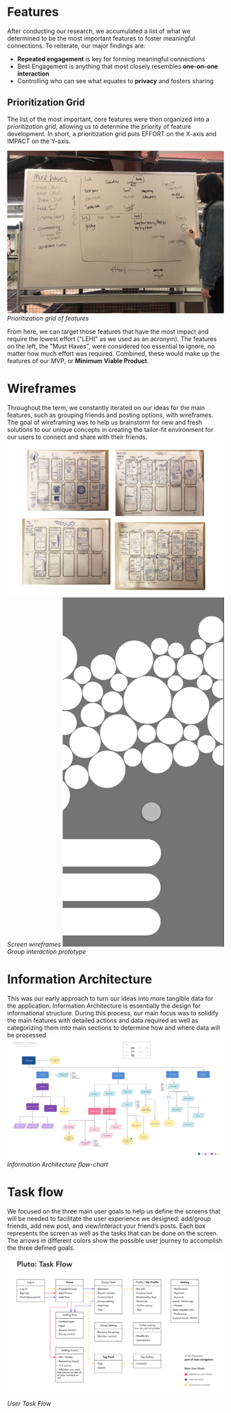 # Features
After conducting our research, we accumulated a list of what we determined to be the most important features to foster meaningful connections. To reiterate, our major findings are:
- **Repeated engagement** is key for forming meaningful connections
- Best Engagement is anything that most closely resembles **one-on-one interaction**
- Controlling who can see what equates to **privacy** and fosters sharing

## Prioritization Grid
The list of the most important, core features were then organized into a *prioritization grid*, allowing us to determine the priority of feature development. In short, a prioritization grid puts EFFORT on the X-axis and IMPACT on the Y-axis.

![prioritization grid](_media/prioritizationGrid.jpg)*Prioritization grid of features*

From here, we can target those features that have the most impact and require the lowest effort ("LEHI" as we used as an acronym). The features on the left, the "Must Haves", were considered too essential to ignore, no matter how much effort was required. Combined, these would make up the features of our MVP, or **Minimum Viable Product**.

# Wireframes
Throughout the term, we constantly iterated on our ideas for the main features, such as grouping friends and posting options, with wireframes. The goal of wireframing was to help us brainstorm for new and fresh solutions to our unique concepts in creating the tailor-fit environment for our users to connect and share with their friends.
![wireframe2](_media/wireframes3.png)*Screen wireframes*
![wireframe1](_media/pluto-prototype_v03.gif)*Group interaction prototype*

# Information Architecture
This was our early approach to turn our ideas into more tangible data for the application. Information Architecture is essentially the design for informational structure. During this process, our main focus was to solidify the main features with detailed actions and data required as well as categorizing them into main sections to determine how and where data will be processed.
![Information Architecture](_media/IA_OLD.png)*Information Architecture flow-chart*

# Task flow
We focused on the three main user goals to help us define the screens that will be needed to facilitate the user experience we designed: add/group friends, add new post, and view/interact your friend’s posts. Each box represents the screen as well as the tasks that can be done on the screen. The arrows in different colors show the possible user journey to accomplish the three defined goals.
![Task flow](_media/taskFlow.png)*User Task Flow*
